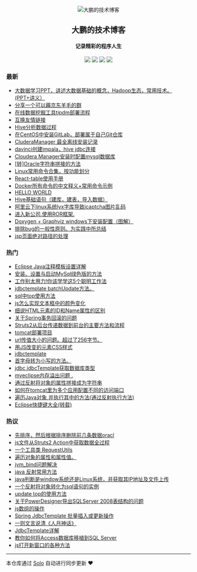 <p align="center"><img alt="大鹏的技术博客" src="https://img.hacpai.com/avatar/1565780516017_1565850859855.png"></p><h2 align="center">
大鹏的技术博客
</h2>

<h4 align="center">记录精彩的程序人生</h4>
<p align="center"><a title="大鹏的技术博客" target="_blank" href="https://github.com/sq8852161/solo-blog"><img src="https://img.shields.io/github/last-commit/sq8852161/solo-blog.svg?style=flat-square&color=FF9900"></a>
<a title="GitHub repo size in bytes" target="_blank" href="https://github.com/sq8852161/solo-blog"><img src="https://img.shields.io/github/repo-size/sq8852161/solo-blog.svg?style=flat-square"></a>
<a title="Solo Version" target="_blank" href="https://github.com/b3log/solo/releases"><img src="https://img.shields.io/badge/solo-3.6.3-f1e05a.svg?style=flat-square&color=blueviolet"></a>
<a title="Hits" target="_blank" href="https://github.com/b3log/hits"><img src="https://hits.b3log.org/sq8852161/solo-blog.svg"></a></p>

### 最新

* [大数据学习PPT，讲述大数据基础的概念，Hadoop生态，常用技术。(PPT+讲义）](https://www.ppaiss.com/articles/2019/09/12/1568271032173.html)
* [分享一个可以薅京东羊毛的群](https://www.ppaiss.com/articles/2019/09/10/1568086880582.html)
* [在线数据挖掘工具tipdm部署流程](https://www.ppaiss.com/articles/2019/09/02/1567416890451.html)
* [互换友情链接](https://www.ppaiss.com/articles/2019/08/29/1567061835295.html)
* [Hive分析数据过程](https://www.ppaiss.com/articles/2019/08/28/1566974661348.html)
* [在CentOS中安装GitLab，部署属于自己Git仓库](https://www.ppaiss.com/articles/2019/08/27/1566878399484.html)
* [CluderaManager 最全离线安装记录](https://www.ppaiss.com/articles/2019/08/20/1566283984393.html)
* [davinci创建impala，hive jdbc连接](https://www.ppaiss.com/articles/2019/08/20/1566261724832.html)
* [Cloudera Manager安装时配置mysql数据库](https://www.ppaiss.com/articles/2019/08/20/1566261519103.html)
* [[转]Oracle字符串拼接的方法](https://www.ppaiss.com/articles/2019/08/19/1566182605293.html)
* [Linux常用命令合集，按功能划分](https://www.ppaiss.com/articles/2019/08/17/1566054118774.html)
* [React-table使用手册](https://www.ppaiss.com/react-table1.html)
* [Docker所有命令的中文释义+常用命令示例](https://www.ppaiss.com/articles/2019/08/15/1565851445410.html)
* [HELLO WORLD](https://www.ppaiss.com/hello.html)
* [Hive基础语句（建库，建表，导入数据）](https://www.ppaiss.com/articles/2019/03/08/1566182611401.html)
* [阿里云下linux系统lyx字库导致jcaptcha图片乱码](https://www.ppaiss.com/articles/2018/10/26/1566182609849.html)
* [进入新公司.使用ROR框架.](https://www.ppaiss.com/articles/2017/11/15/1566182600360.html)
* [Doxygen + Graphviz windows下安装配置（图解）](https://www.ppaiss.com/articles/2015/01/09/1566182610469.html)
* [排除bug的一般性原则。为实践中所总结](https://www.ppaiss.com/articles/2014/12/10/1566182608377.html)
* [jsp页面绝对路径的处理](https://www.ppaiss.com/articles/2014/12/10/1566182609178.html)

### 热门

* [Eclipse Java注释模板设置详解](https://www.ppaiss.com/articles/2014/04/21/1566182614809.html)
* [安装、设置与启动MySql绿色版的方法](https://www.ppaiss.com/articles/2014/03/29/1566182603558.html)
* [工作别太用力!你该学学这5个聪明工作法](https://www.ppaiss.com/articles/2014/04/16/1566182614267.html)
* [jdbctemplate batchUpdate方法。](https://www.ppaiss.com/articles/2014/03/14/1566182605734.html)
* [sql中top使用方法](https://www.ppaiss.com/articles/2014/02/23/1566182614053.html)
* [js怎么实现文本框中的颜色变化](https://www.ppaiss.com/articles/2014/04/01/1566182608918.html)
* [细说HTML元素的ID和Name属性的区别](https://www.ppaiss.com/articles/2014/02/10/1566182606752.html)
* [关于Spring事务回滚的问题](https://www.ppaiss.com/articles/2014/04/01/1566182607680.html)
* [Struts2从后台传递数据到前台的主要方法和流程](https://www.ppaiss.com/articles/2014/02/10/1566182602524.html)
* [tomcat部署项目](https://www.ppaiss.com/articles/2014/07/19/1566182613838.html)
* [url传值大小的问题。超过了256字节。](https://www.ppaiss.com/articles/2014/02/16/1566182606456.html)
* [用JS改变的元素CSS样式](https://www.ppaiss.com/articles/2014/04/10/1566182608700.html)
* [jdbctemplate](https://www.ppaiss.com/articles/2014/03/13/1566182609558.html)
* [首字母转为小写的方法。](https://www.ppaiss.com/articles/2014/02/20/1566182613090.html)
* [jdbc,jdbcTemplate获取数据库类型](https://www.ppaiss.com/articles/2014/04/10/1566182604448.html)
* [myeclipse内存溢出问题 .](https://www.ppaiss.com/articles/2014/09/29/1566182601024.html)
* [通过反射将对象的属性拼接成为字符串](https://www.ppaiss.com/articles/2014/02/22/1566182603064.html)
* [如何在tomcat里为多个应用配置不同的访问端口](https://www.ppaiss.com/articles/2014/04/01/1566182615296.html)
* [遍历Java对象,并执行其中的方法(通过反射执行方法)](https://www.ppaiss.com/articles/2014/02/19/1566182604993.html)
* [Eclipse快捷键大全(转载)](https://www.ppaiss.com/articles/2014/02/24/1566182608101.html)

### 热议

* [先排序，然后根据排序删除前几条数据oracl](https://www.ppaiss.com/articles/2014/02/23/1566182610191.html)
* [js文件从Struts2 Action中获取数据全过程](https://www.ppaiss.com/articles/2014/02/10/1566182610778.html)
* [一个工具类 RequestUtils](https://www.ppaiss.com/articles/2014/07/21/1566182611044.html)
* [遍历对象的属性和属性值。](https://www.ppaiss.com/articles/2014/02/19/1566182611921.html)
* [jvm_bind问题解决](https://www.ppaiss.com/articles/2014/02/26/1566182612253.html)
* [java 反射常用方法](https://www.ppaiss.com/articles/2014/02/27/1566182612694.html)
* [java判断是window系统还是Linux系统，并获取其IP地址及文件上传](https://www.ppaiss.com/articles/2014/11/06/1566182613436.html)
* [一个反射将对象转化为sql语句的实例](https://www.ppaiss.com/articles/2014/02/20/1566182614483.html)
* [update top的使用方法](https://www.ppaiss.com/articles/2014/03/13/1566182599979.html)
* [关于PowerDesigner导出SQLServer 2008表结构的问题](https://www.ppaiss.com/articles/2014/02/10/1566182601629.html)
* [js数组的操作](https://www.ppaiss.com/articles/2014/02/26/1566182602084.html)
* [Spring JdbcTemplate 批量插入或更新操作](https://www.ppaiss.com/articles/2014/03/14/1566182604104.html)
* [一则文言说清《人月神话》](https://www.ppaiss.com/articles/2014/04/16/1566182604800.html)
* [JdbcTemplate详解](https://www.ppaiss.com/articles/2014/03/04/1566182606158.html)
* [教你如何将Access数据库移植到SQL Server](https://www.ppaiss.com/articles/2014/04/01/1566182606992.html)
* [js打开新窗口的各种方法](https://www.ppaiss.com/articles/2014/02/10/1566182607308.html)

---

本仓库通过 [Solo](https://github.com/b3log/solo) 自动进行同步更新 ❤️ 